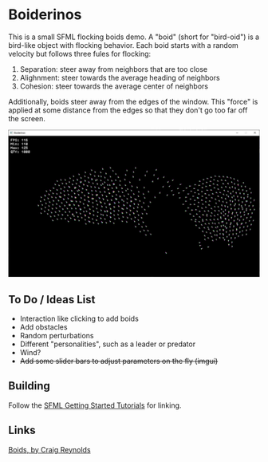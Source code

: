 # Boiderinos

This is a small SFML flocking boids demo. A "boid" (short for "bird-oid") is a bird-like object with flocking behavior. Each boid starts with a random velocity but follows three fules for flocking:
1. Separation: steer away from neighbors that are too close
2. Alighnment: steer towards the average heading of neighbors
3. Cohesion: steer towards the average center of neighbors

Additionally, boids steer away from the edges of the window. This "force" is applied at some distance from the edges so that they don't go too far off the screen.

![boids](/doc/boids_screenshot.jpg)

## To Do / Ideas List
- Interaction like clicking to add boids
- Add obstacles
- Random perturbations
- Different "personalities", such as a leader or predator
- Wind?
- ~~Add some slider bars to adjust parameters on the fly (imgui)~~

## Building
Follow the [SFML Getting Started Tutorials](https://www.sfml-dev.org/tutorials/2.6/) for linking.

## Links
[Boids, by Craig Reynolds](https://www.red3d.com/cwr/boids/)